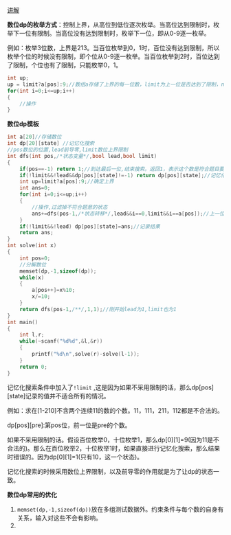 [讲解](http://blog.csdn.net/wust_zzwh/article/details/52100392)

**数位dp的枚举方式**：控制上界，从高位到低位逐次枚举。当高位达到限制时，枚举下一位有限制。当高位没有达到限制时，枚举下一位，即从0-9逐一枚举。

例如：枚举3位数，上界是213。当百位枚举到0，1时，百位没有达到限制，所以枚举个位的时候没有限制，即个位从0-9逐一枚举。当百位枚举到2时，百位达到了限制，个位也有了限制，只能枚举0，1。

```cpp
int up;
up = limit?a[pos]:9;//数组a存储了上界的每一位数，limit为上一位是否达到了限制，num为该位能够枚举的最大值
for(int i=0;i<=up;i++)
{
    //操作
}

```

**数位dp模板**

```cpp
int a[20]//存储数位
int dp[20][state] //记忆化搜索
//pos数位的位置,lead前导零,limit数位上界限制
int dfs(int pos,/*状态变量*/,bool lead,bool limit)
{
    if(pos==-1) return 1;//到达最后一位,结束搜索。返回1，表示这个数是符合题目要求的条件的
    if(!limit&&!lead&&dp[pos][state]!=-1) return dp[pos][state];//记忆化搜索,但是必须是没有前导零，以及上一位没有限制
    int up=limit?a[pos]:9;//确定上界
    int ans=0;
    for(int i=0;i<=up;i++)
    {
        //操作,过滤掉不符合题意的状态
        ans+=dfs(pos-1,/*状态转移*/,lead&&i==0,limit&&i==a[pos]);//上一位有前导零，并且这一位也是0，那么前导零就是1，如果上一位达到了上限，并且这一位也达到了上线，那么下一个状态的limit就是1
    }
    if(!limit&&!lead) dp[pos][state]=ans;//记录结果
    return ans;
}
int solve(int x)
{
    int pos=0;
    //分解数位
    memset(dp,-1,sizeof(dp));
    while(x)
    {
        a[pos++]=x%10;
        x/=10;
    }
    return dfs(pos-1,/**/,1,1);//刚开始lead为1,limit也为1
}
int main()
{
    int l,r;
    while(~scanf("%d%d",&l,&r))
    {
        printf("%d\n",solve(r)-solve(l-1));
    }
    return 0;
}
```

记忆化搜索条件中加入了`!limit` ,这是因为如果不采用限制的话，那么dp\[pos]\[state]记录的值并不适合所有的情况。

例如：求在\[1-210]不含两个连续11的数的个数。11，111，211，112都是不合法的。

dp\[pos][pre]:第pos位，前一位是pre的个数。

如果不采用限制的话。假设百位枚举0，十位枚举1，那么dp\[0][1]=9(因为11是不合法的)。那么在百位枚举2，十位枚举1时，如果直接进行记忆化搜索，那么结果时错误的。因为dp\[0][1]=1(只有10，这一个状态)。

记忆化搜索的时候采用数位上界限制，以及前导零的作用就是为了让dp的状态一致。

**数位dp常用的优化**

1. `memset(dp,-1,sizeof(dp))`放在多组测试数据外。约束条件与每个数的自身有关系，输入对这些不会有影响。
2. ​